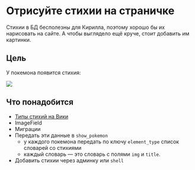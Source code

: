 # Отрисуйте стихии на страничке

Стихии в БД бесполезны для Кирилла, поэтому хорошо бы их нарисовать на сайте. А чтобы выглядело ещё круче, стоит добавить им картинки.

## Цель

У покемона появится стихия:

![](https://dvmn.org/filer/canonical/1563883699/182/)

## Что понадобится

- [Типы стихий на Вики](https://pokemon.fandom.com/ru/wiki/%D0%A1%D1%82%D0%B8%D1%85%D0%B8%D0%B9%D0%BD%D1%8B%D0%B5_%D1%82%D0%B8%D0%BF%D1%8B)
- ImageField
- Миграции
- Передать эти данные в `show_pokemon`
    - у каждого покемона передать по ключу `element_type` список словарей со стихиями
    - каждый словарь — это словарь с полями `img` и `title`.
- Добавить стихии через админку или `shell`
